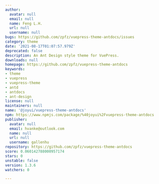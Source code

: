 ```yaml
---
author:
  avatar: null
  email: null
  name: Feng L.H.
  url: null
  username: null
bugs: https://github.com/zpfz/vuepress-theme-antdocs/issues
category: theme
date: '2021-08-17T01:07:57.979Z'
deprecated: false
description: An Ant Design style theme for VuePress.
downloads: null
homepage: https://github.com/zpfz/vuepress-theme-antdocs
keywords:
- theme
- vuepress
- vuepress-theme
- antd
- antdocs
- ant-design
license: null
maintainers: null
name: '@joyui/vuepress-theme-antdocs'
npm: https://www.npmjs.com/package/%40joyui%2Fvuepress-theme-antdocs
publisher:
  avatar: null
  email: hvanke@outlook.com
  name: null
  url: null
  username: gallenhu
repository: https://github.com/zpfz/vuepress-theme-antdocs
score: 0.060142788000957174
stars: 0
unstable: false
version: 1.3.6
watchers: 0

---
```


